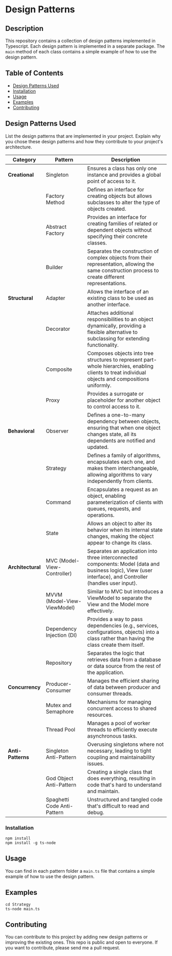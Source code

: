 # Design Patterns

## Description
This repository contains a collection of design patterns implemented in Typescript. Each design pattern is implemented in a separate package. The `main` method of each class contains a simple example of how to use the design pattern.

## Table of Contents
- [Design Patterns Used](#design-patterns-used)
- [Installation](#installation)
- [Usage](#usage)
- [Examples](#examples)
- [Contributing](#contributing)


## Design Patterns Used
List the design patterns that are implemented in your project. Explain why you chose these design patterns and how they contribute to your project's architecture.

| Category          | Pattern                     | Description                                                                                                                                                 |
|-------------------|-----------------------------|-------------------------------------------------------------------------------------------------------------------------------------------------------------|
| **Creational**    | Singleton                   | Ensures a class has only one instance and provides a global point of access to it.                                                                          |
|                   | Factory Method              | Defines an interface for creating objects but allows subclasses to alter the type of objects created.                                                       |
|                   | Abstract Factory            | Provides an interface for creating families of related or dependent objects without specifying their concrete classes.                                      |
|                   | Builder                     | Separates the construction of complex objects from their representation, allowing the same construction process to create different representations.        |
| **Structural**    | Adapter                     | Allows the interface of an existing class to be used as another interface.                                                                                  |
|                   | Decorator                   | Attaches additional responsibilities to an object dynamically, providing a flexible alternative to subclassing for extending functionality.                 |
|                   | Composite                   | Composes objects into tree structures to represent part-whole hierarchies, enabling clients to treat individual objects and compositions uniformly.         |
|                   | Proxy                       | Provides a surrogate or placeholder for another object to control access to it.                                                                             |
| **Behavioral**    | Observer                    | Defines a one-to-many dependency between objects, ensuring that when one object changes state, all its dependents are notified and updated.                 |
|                   | Strategy                    | Defines a family of algorithms, encapsulates each one, and makes them interchangeable, allowing algorithms to vary independently from clients.              |
|                   | Command                     | Encapsulates a request as an object, enabling parameterization of clients with queues, requests, and operations.                                            |
|                   | State                       | Allows an object to alter its behavior when its internal state changes, making the object appear to change its class.                                       |
| **Architectural** | MVC (Model-View-Controller) | Separates an application into three interconnected components: Model (data and business logic), View (user interface), and Controller (handles user input). |
|                   | MVVM (Model-View-ViewModel) | Similar to MVC but introduces a ViewModel to separate the View and the Model more effectively.                                                              |
|                   | Dependency Injection (DI)   | Provides a way to pass dependencies (e.g., services, configurations, objects) into a class rather than having the class create them itself.                 |
|                   | Repository                  | Separates the logic that retrieves data from a database or data source from the rest of the application.                                                    |
| **Concurrency**   | Producer-Consumer           | Manages the efficient sharing of data between producer and consumer threads.                                                                                |
|                   | Mutex and Semaphore         | Mechanisms for managing concurrent access to shared resources.                                                                                              |
|                   | Thread Pool                 | Manages a pool of worker threads to efficiently execute asynchronous tasks.                                                                                 |
| **Anti-Patterns** | Singleton Anti-Pattern      | Overusing singletons where not necessary, leading to tight coupling and maintainability issues.                                                             |
|                   | God Object Anti-Pattern     | Creating a single class that does everything, resulting in code that's hard to understand and maintain.                                                     |
|                   | Spaghetti Code Anti-Pattern | Unstructured and tangled code that's difficult to read and debug.                                                                                           |



### Installation
```
npm install 
npm install -g ts-node
```

## Usage
You can find in each pattern folder a `main.ts` file that contains a simple example of how to use the design pattern.


## Examples
```
cd Strategy
ts-node main.ts
```

## Contributing
You can contribute to this project by adding new design patterns or improving the existing ones. This repo is public and open to everyone. If you want to contribute, please send me a pull request.
